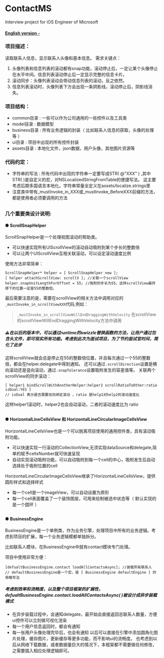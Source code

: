 # ContactMS
Interview project for iOS Engineer of Microsoft
#### [English version - ](https://github.com/jackxu2019/contactMS/blob/master/readmeEn.md)
### 项目描述：

读取联系人信息，显示联系人头像和基本信息。
需求关键点：
1. 头像列表和信息列表的滚动都有snap功能，滚动停止后，一定让某个头像停止在水平中间。信息列表滚动停止后一定显示完整的信息卡片。
2. 滚动同步：头像列表滚动会带动信息列表的滚动，反之依然。
3. 信息列表滚动时，头像列表下方会出现一条阴影线，滚动停止后，阴影线消失。
### 项目结构：

- common目录 : 一些可以作为公司通用的一些控件以及工具类
- model目录 : 数据模型
- business目录 : 所有业务逻辑的封装（ 比如联系人信息的获取，头像的处理等 ）
- ui目录 : 项目中出现的所有控件封装
- assets目录 : 本地化文件，json数据，用户头像，其他图片资源等
### 代码约定：

- 字符串的写法 : 所有代码中出现的字符串一定要写成STR( @"XXX" ) ,其中STR( )是自定义的宏，对NSLocalizedStringFromTable的便捷写法。
这主要考虑后期多国语言本地化。字符串常量全定义在assets/localize.strings里
- 注意类中带有_mustInvoke_in_XXX或_mustInvoke_BeforeXXX前缀的方法，都是使用者必须要调用的方法
## 

### 几个重要类设计说明:

#### ● ScrollSnapHelper
ScrollSnapHelper是一个处理视图滚动的帮助类。
- 可以快速实现所有UIScrollView的滚动自动吸附到某个步长的整数倍
- 可以让两个UIScrollView互相关联滚动，可以设定滚动速度比例

使用方法非常简单：
```obj-c
ScrollSnapHelper* helper = [ ScrollSnapHelper new ];
[ helper attachScrollView: scrollV ]; //关联一个scrollView
helper.snapUnitLengthForOffset = 55; //吸附的步长为55，这样scrollView最终停下的位置一定是55的整数倍。
```
最后需要注意的是，需要在scrollView的相关方法中调用对应的`_mustInvoke_in_scrollViewXXX`代码,例如：
> `_mustInvoke_in_scrollViewWillEndDraggingWithVelocity` 在scrollView的scrollViewWillEndDraggingWithVelocity方法中调用
#####  ⚠️在以后的版本中，可以通过runtime的swizzle替换函数的方法，让用户通过包含头文件，即可现实所有功能。考虑到此次为面试项目，为了节约面试官时间，简化了此步 
这样scrollView就会总是停止在55的整数倍位置，并且每次通过一个55的整数倍，都会在helper.delegate中得到通知。
还可以通过`.scrollDirection`设置是横向滚动还是竖向滚动，通过`.snapTolerance`设置吸附发生的容差值等。
关联两个scrollView的同步滚动：
```obj-c
[ helper1 bindScrollWithAnotherHelper:helper2 scrollRatioToOther:ratio isDual:YES ]
// isDual 表示是否需要双向绑定滚动 ，ratio 是help1对help2的滚动速度比
```
这样helper1滚动时，helper2也会自动滚动，二者的滚动速度比为 ratio
## 

#### ● HorizontalLineCellsView 和 HorizontalLineCircularImageCellsView
HorizontalLineCellsView也是一个可以脱离项目使用的通用控件类，具有滚动吸附功能。
- 可以快速实现一行滚动的CollectionView,无须实现dataSource和delegate,简单的赋予cellsNumber就可快速呈现
- 自动实现滚动吸附功能，可以自动吸附到每一个cell的中心，吸附发生后自动选择处于吸附位置的cell


HorizontalLineCircularImageCellsView继承了HorizontalLineCellsView，提供圆形样式和选择样式
- 每一个cell是一个imageView，可以自动设置为原形
- 每一个cell表面覆盖了一个装饰图层，可用来绘制被选中状态等（ 默认实现的是一个圆环 ）
##

#### ● BusinessEngine 
BusinessEngine是一个单例类，作为业务引擎，处理项目中所有的业务逻辑。考虑到项目的扩展，每一个业务逻辑模都单独拆分。

比如联系人模块，在BusinessEngine中就有contact模块专门处理。

项目中使用非常方便：
```obj-c
[defualtBusinessEngine.contact loadAllContactsAsync]; //装载所有联系人
// defaultBusinessEngine是一个宏，是 [ BusinessEngine defaultEngine ] 的简略写法
```
#####  考虑到效率和流畅度，以及整个项目框架的扩展性，defualtBusinessEngine.contact.loadAllContactsAsync( )被设计成异步装载模式
- 在异步装载过程中，会通知delegate，最开始会直接返回总联系人数量，方便ui控件可以立刻做可视化渲染
- 每一个用户信息返回时，都会有通知
- 每一张用户头像处理完毕后，也会有通知
以后可以直接在引擎中添加圆角化图片处理，缓存图片，更新缓存等更多功能，而不影响ui的流畅度。
也考虑到以后从网络下载数据，或者数据量巨大的情况下，本框架都不需要做任何修改，之需要插入相应处理逻辑即可。

